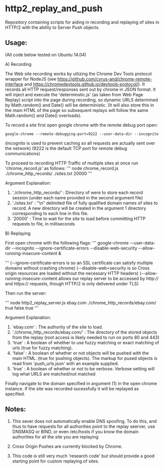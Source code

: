 # http2_replay_and_push
Repository containing scripts for aiding in recording and replaying of sites in HTTP/2 with the ability to Server Push objects. 

Usage:
----------
(All code below tested on Ubuntu 14.04)

A) Recording

The Web site recording works by utlizing the Chrome Dev Tools protocol wrapper for NodeJS (see https://github.com/cyrus-and/chrome-remote-interface and https://chromedevtools.github.io/devtools-protocol/).
It records all HTTP request/responses sent out by chrome in JSON format.
It will inject and execute the 'determinstic.js' (as taken from Web Page Replay) script into the page during recording, so dynamic URLS determined by Math.random() and Date() will be deterministic. (It will also store this in the main HTML of the page so subsequent replays will follow the same Math.random() and Date() overloads).

To record a site first open google chrome with the remote debug port open:

    google-chrome --remote-debugging-port=9222 --user-data-dir --incognito 

(incognito is used to prevent caching so all requests are actually sent over the network)
(9222 is the default TCP port for remote debug communications)

To proceed to recording HTTP Traffic of multiple sites at once run 'chrome_record.js' as follows:
'''
node chrome_record.js ./chrome_http_records/ ./sites.txt 20000
'''

Argument Explanation:
1) './chrome_http_records/' : Directory of were to store each record session (under each name provided in the second argument file)
2) './sites.txt' : "\n" delimited file of fully qualified domain names of sites to record. A new directory will be created in the argument 1 directory corresponding to each line in this file.
3) '20000' : Time to wait for the site to load before committing HTTP requests to file, in milliseconds

B) Replaying

First open chrome with the following flags:
'''
google-chrome --user-data-dir --incognito --ignore-certificate-errors --disable-web-security --allow-running-insecure-content &

'''
(--ignore-certificate-errors is so an SSL certificate can satisfy multiple domains without crashing chrome)
(--disable-web=security is so Cross origin resources are loaded without the necessary HTTP headers)
(--allow-running-insecure-content allows our replay server to be accessed by http:// and https:// requests, though HTTP/2 is only delivered under TLS)


Then run the server:

'''
node http2_replay_server.js ebay.com ./chrome_http_records/ebay.com/ true false true
'''

Argument Explanation:
1) 'ebay.com' : The authority of the site to load.
2) './chrome_http_records/ebay.com/' : The directory of the stored objects from the replay 
(root access is likely needed to run on ports 80 and 443)
3) 'true' : A boolean of whether to use fuzzy matching or exact matching of urls (true for fuzzy matching).
4) 'false' : A boolean of whether or not objects will be pushed with the main HTML. (true for pushing objects).
The markup for pused objects is read from 'push_urls.json' with an example supplied.
5) 'true' : A boolean of whether or not to be verbose. Verbose setting will log what URLS are matched/not matched

Finally navigate to the domain specified in argument (1) in the open chrome instance.
If the site was recorded sucessfully it will be replayed as specified.

Notes:
--------
1) This sever does not automatically enable DNS spoofing. To do this, and thus to have requests for all authorities point to the replay seerver, use DNSMASQ or BIND, or even /etc/hosts if you know the domain authorities for all the site you are replaying

2) Cross Origin Pushes are currently blocked by Chrome.

3) This code is still very much 'research code' but should provide a good starting point for custom replaying of sites.
